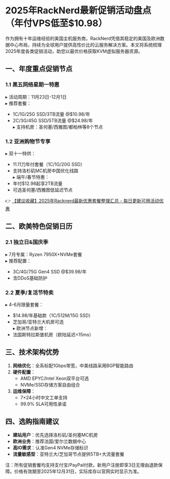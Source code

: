 # 2025年RackNerd最新促销活动盘点（年付VPS低至$10.98）

作为拥有十年运维经验的美国主机服务商，RackNerd凭借其稳定的美国及欧洲数据中心布局，持续为全球用户提供高性价比的云服务解决方案。本文将系统梳理2025年度各类促销活动，助您以最优价格获取KVM虚拟服务器资源。

## 一、年度重点促销节点
### 1.1 黑五网络星期一特惠
▸ 活动周期：11月23日-12月1日  
▸ 推荐套餐：  
- 1C/1G/25G SSD/3TB流量 @$10.98/年  
- 2C/3G/45G SSD/5TB流量 @$24.98/年  
▸ 支持机房：圣何塞/西雅图/都柏林等8个节点

### 1.2 亚洲购物节专享
▸ 双十一特供：  
- 11.11刀年付套餐（1C/1G/20G SSD）  
- 支持洛杉矶MC机房中国优化线路  
▸ 端午/春节特惠：  
- 年付$12.98起享2TB流量  
- 可选圣何塞/西雅图低延迟节点

👉 [【建议收藏】2025年Racknerd最新优惠套餐整理汇总 - 每日更新可用活动优惠](https://bit.ly/Rack_Nerd)

## 二、欧美特色促销日历
### 2.1 独立日&国庆季
▸ 7月专属：Ryzen 7950X+NVMe套餐  
▸ 推荐配置：  
- 3C/4G/75G Gen4 SSD @$39.98/年  
- 含DDoS基础防护

### 2.2 夏季/复活节特卖
▸ 4-6月限量套餐：  
- $14.98/年基础款（1C/512M/15G SSD）  
- 芝加哥/亚特兰大机房可选  
▸ 欧洲节点新增：  
- 法国斯特拉斯堡机房（欧陆延迟<15ms）

## 三、技术架构优势
1. **网络优化**：全系标配1Gbps带宽，中美线路采用BGP智能路由
2. **硬件配置**：  
   - AMD EPYC/Intel Xeon双平台可选  
   - NVMe/SSD存储方案自由组合
3. **运维保障**：  
   - 7×24小时中文工单支持  
   - 99.9% SLA可用性承诺

## 四、选购指南建议
- **建站用户**：优先选择洛杉矶/圣何塞MC机房
- **欧洲业务**：推荐法国/爱尔兰数据中心
- **高IO需求**：认准Gen4 NVMe存储标识
- **流量敏感型**：亚特兰大/芝加哥节点提供5TB+大流量套餐

注：所有促销套餐均支持支付宝/PayPal付款，新用户注册即享3日无理由退款保障。价格有效期至2025年12月31日，实际库存以官网实时显示为准。